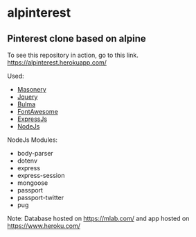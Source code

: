 # alpinterest
## Pinterest clone based on alpine

To see this repository in action, go to this link. https://alpinterest.herokuapp.com/

Used:
  * [Masonery](http//masonry.desandro.com/)
  * [Jquery](http://jquery.com/)
  * [Bulma](http://bulma.io/)
  * [FontAwesome](http://fontawesome.io/icons/)
  * [ExpressJs](https://expressjs.com/)
  * [NodeJs](https://nodejs.org/en/)
  
NodeJs Modules: 
* body-parser
* dotenv
* express
* express-session
* mongoose
* passport
* passport-twitter
* pug

Note: Database hosted on https://mlab.com/ and app hosted on https://www.heroku.com/
